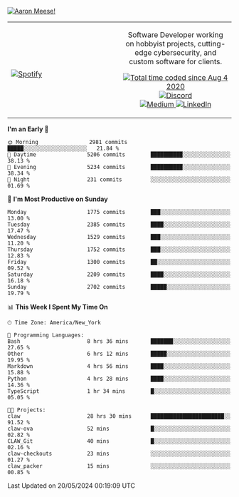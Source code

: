 [![Aaron Meese!](https://user-images.githubusercontent.com/17814535/88975338-a2aabf00-d27f-11ea-963f-8a19608716b4.png)](https://github.com/ajmeese7/readme-ascii "README ASCII")

<!-- Modified from project here: https://github.com/novatorem/novatorem -->
<table width="100%">
  <tr>
  <td width="50%">

&nbsp; <br> [![Spotify](https://ajmeese7.vercel.app/api/spotify)](https://open.spotify.com/user/ajmeese)

  </td>
  <td width="50%">
    <p align="center">
    Software Developer working on hobbyist projects, cutting-edge cybersecurity, and custom software for clients.
    </p>
    <p align="center">
      <a href="https://wakatime.com/@f726891d-3b02-46cd-9b60-e8c59f9e2b14">
        <img src="https://wakatime.com/badge/user/f726891d-3b02-46cd-9b60-e8c59f9e2b14.svg" alt="Total time coded since Aug 4 2020" title="WakaTime" />
      </a>
      <a href="http://link.aaronmeese.com/discord">
        <img src="https://img.shields.io/badge/discord-ajmeese7%234835-369?style=flat-square&logo=discord&logoColor=white&color=purple" alt="Discord" title="Discord">
      </a>
      <br />
      <a href="https://link.aaronmeese.com/medium">
        <img src="https://img.shields.io/badge/medium-ajmeese7-1DB954?style=flat-square&logo=medium&logoColor=white" alt="Medium" title="Medium">
      </a>
      <a href="https://link.aaronmeese.com/linkedin">
        <img src="https://img.shields.io/badge/linkedIn-aaronmeese-1DB954?style=flat-square&logo=linkedin&logoColor=white&color=blue" alt="LinkedIn" title="LinkedIn">
      </a>
    </p>
  </td>

</table>

[//]: <> (The `&nbsp;` is to have Aphelion take up more space)

<!--START_SECTION:waka-->
**I'm an Early 🐤** 

```text
🌞 Morning                2981 commits        █████░░░░░░░░░░░░░░░░░░░░   21.84 % 
🌆 Daytime                5206 commits        ██████████░░░░░░░░░░░░░░░   38.13 % 
🌃 Evening                5234 commits        ██████████░░░░░░░░░░░░░░░   38.34 % 
🌙 Night                  231 commits         ░░░░░░░░░░░░░░░░░░░░░░░░░   01.69 % 
```
📅 **I'm Most Productive on Sunday** 

```text
Monday                   1775 commits        ███░░░░░░░░░░░░░░░░░░░░░░   13.00 % 
Tuesday                  2385 commits        ████░░░░░░░░░░░░░░░░░░░░░   17.47 % 
Wednesday                1529 commits        ███░░░░░░░░░░░░░░░░░░░░░░   11.20 % 
Thursday                 1752 commits        ███░░░░░░░░░░░░░░░░░░░░░░   12.83 % 
Friday                   1300 commits        ██░░░░░░░░░░░░░░░░░░░░░░░   09.52 % 
Saturday                 2209 commits        ████░░░░░░░░░░░░░░░░░░░░░   16.18 % 
Sunday                   2702 commits        █████░░░░░░░░░░░░░░░░░░░░   19.79 % 
```


📊 **This Week I Spent My Time On** 

```text
🕑︎ Time Zone: America/New_York

💬 Programming Languages: 
Bash                     8 hrs 36 mins       ███████░░░░░░░░░░░░░░░░░░   27.65 % 
Other                    6 hrs 12 mins       █████░░░░░░░░░░░░░░░░░░░░   19.95 % 
Markdown                 4 hrs 56 mins       ████░░░░░░░░░░░░░░░░░░░░░   15.88 % 
Python                   4 hrs 28 mins       ████░░░░░░░░░░░░░░░░░░░░░   14.36 % 
TypeScript               1 hr 34 mins        █░░░░░░░░░░░░░░░░░░░░░░░░   05.05 % 

🐱‍💻 Projects: 
claw                     28 hrs 30 mins      ███████████████████████░░   91.52 % 
claw-ova                 52 mins             █░░░░░░░░░░░░░░░░░░░░░░░░   02.82 % 
CLAW_Git                 40 mins             █░░░░░░░░░░░░░░░░░░░░░░░░   02.16 % 
claw-checkouts           23 mins             ░░░░░░░░░░░░░░░░░░░░░░░░░   01.27 % 
claw_packer              15 mins             ░░░░░░░░░░░░░░░░░░░░░░░░░   00.85 % 
```


 Last Updated on 20/05/2024 00:19:09 UTC
<!--END_SECTION:waka-->
